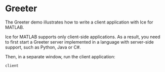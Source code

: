 # Greeter

The Greeter demo illustrates how to write a client application with Ice for MATLAB.

Ice for MATLAB supports only client-side applications. As a result, you need to first start a Greeter server implemented
in a language with server-side support, such as Python, Java or C#.

Then, in a separate window, run the client application:

```shell
client
```
